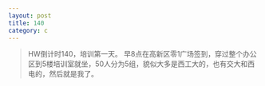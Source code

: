 ```yaml
---
layout: post
title: 140
category: c
---
```


>HW倒计时140，培训第一天。
早8点在高新区零1广场签到，穿过整个办公区到5楼培训室就坐，50人分为5组，貌似大多是西工大的，也有交大和西电的，然后就是我了。